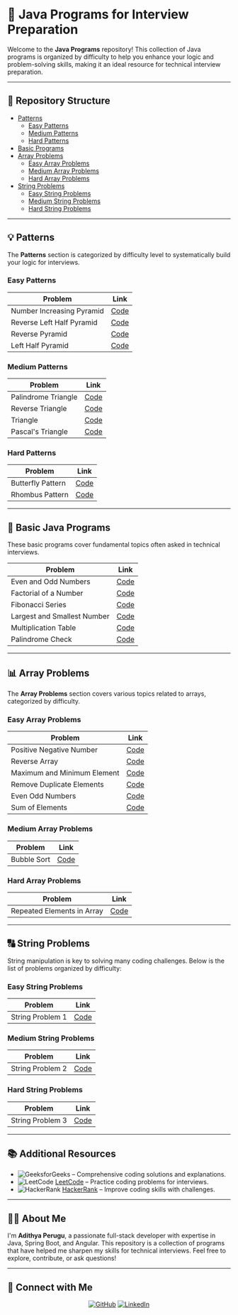 # 🚀 Java Programs for Interview Preparation

Welcome to the **Java Programs** repository! This collection of Java programs is organized by difficulty to help you enhance your logic and problem-solving skills, making it an ideal resource for technical interview preparation.

---

## 📂 Repository Structure

- [Patterns](#patterns)
  - [Easy Patterns](#easy-patterns)
  - [Medium Patterns](#medium-patterns)
  - [Hard Patterns](#hard-patterns)
- [Basic Programs](#basic-programs)
- [Array Problems](#array-problems)
  - [Easy Array Problems](#easy-array-problems)
  - [Medium Array Problems](#medium-array-problems)
  - [Hard Array Problems](#hard-array-problems)
- [String Problems](#string-problems)
  - [Easy String Problems](#easy-string-problems)
  - [Medium String Problems](#medium-string-problems)
  - [Hard String Problems](#hard-string-problems)

---

## 💡 Patterns

The **Patterns** section is categorized by difficulty level to systematically build your logic for interviews.

### Easy Patterns
| Problem                          | Link                                                                                 |
|----------------------------------|--------------------------------------------------------------------------------------|
| Number Increasing Pyramid        | [Code](https://github.com/PERUGUADITHYA/JavaPrograms/blob/main/Patterns/Easy/NumberIncreasingPyramid.java)        |
| Reverse Left Half Pyramid        | [Code](https://github.com/PERUGUADITHYA/JavaPrograms/blob/main/Patterns/Easy/ReverseLeftHalfPyramid.java)        |
| Reverse Pyramid                  | [Code](https://github.com/PERUGUADITHYA/JavaPrograms/blob/main/Patterns/Easy/ReversePyramid.java)                   |
| Left Half Pyramid                | [Code](https://github.com/PERUGUADITHYA/JavaPrograms/blob/main/Patterns/Easy/leftHalfPyramid.java)                  |

### Medium Patterns
| Problem                          | Link                                                                                 |
|----------------------------------|--------------------------------------------------------------------------------------|
| Palindrome Triangle              | [Code](https://github.com/PERUGUADITHYA/JavaPrograms/blob/main/Patterns/Medium/PalindromeTriangle.java)                |
| Reverse Triangle                 | [Code](https://github.com/PERUGUADITHYA/JavaPrograms/blob/main/Patterns/Medium/ReverseTriangle.java)                   |
| Triangle                         | [Code](https://github.com/PERUGUADITHYA/JavaPrograms/blob/main/Patterns/Medium/Triangle.java)                            |
| Pascal's Triangle                | [Code](https://github.com/PERUGUADITHYA/JavaPrograms/blob/main/Patterns/Medium/pascalsTraingle.java)                   |

### Hard Patterns
| Problem                          | Link                                                                                 |
|----------------------------------|--------------------------------------------------------------------------------------|
| Butterfly Pattern                | [Code](https://github.com/PERUGUADITHYA/JavaPrograms/blob/main/Patterns/Hard/ButterflyPattern.java)                     |
| Rhombus Pattern                  | [Code](https://github.com/PERUGUADITHYA/JavaPrograms/blob/main/Patterns/Hard/Rhombus.java)                                 |

---

## 📝 Basic Java Programs
These basic programs cover fundamental topics often asked in technical interviews.

| Problem                          | Link                                                                                 |
|----------------------------------|--------------------------------------------------------------------------------------|
| Even and Odd Numbers             | [Code](https://github.com/PERUGUADITHYA/JavaPrograms/blob/main/Basic%20Java%20Programs/EvenAndOdd.java)               |
| Factorial of a Number            | [Code](https://github.com/PERUGUADITHYA/JavaPrograms/blob/main/Basic%20Java%20Programs/FactorialNumber.java)            |
| Fibonacci Series                 | [Code](https://github.com/PERUGUADITHYA/JavaPrograms/blob/main/Basic%20Java%20Programs/FibonacciSeries.java)             |
| Largest and Smallest Number      | [Code](https://github.com/PERUGUADITHYA/JavaPrograms/blob/main/Basic%20Java%20Programs/LargestAndSmallestNumber.java)  |
| Multiplication Table             | [Code](https://github.com/PERUGUADITHYA/JavaPrograms/blob/main/Basic%20Java%20Programs/MultiplicationTable.java)        |
| Palindrome Check                 | [Code](https://github.com/PERUGUADITHYA/JavaPrograms/blob/main/Basic%20Java%20Programs/Palindrome.java)                 |

---

## 📊 Array Problems

The **Array Problems** section covers various topics related to arrays, categorized by difficulty.

### Easy Array Problems
| Problem                          | Link                                                                                 |
|----------------------------------|--------------------------------------------------------------------------------------|
| Positive Negative Number         | [Code](https://github.com/PERUGUADITHYA/JavaPrograms/blob/main/Arrays/Easy/PositiveNegativeNumber.java)                   |
| Reverse Array                    | [Code](https://github.com/PERUGUADITHYA/JavaPrograms/blob/main/Arrays/Easy/ReverseArray.java)                              |
| Maximum and Minimum Element      | [Code](https://github.com/PERUGUADITHYA/JavaPrograms/blob/main/Arrays/Easy/MaximumAndMinimumElement.java)                  |
| Remove Duplicate Elements        | [Code](https://github.com/PERUGUADITHYA/JavaPrograms/blob/main/Arrays/Easy/RemoveDuplicateElements.java)                   |
| Even Odd Numbers                 | [Code](https://github.com/PERUGUADITHYA/JavaPrograms/blob/main/Arrays/Easy/EvenOddNumbers.java)                            |
| Sum of Elements                  | [Code](https://github.com/PERUGUADITHYA/JavaPrograms/blob/main/Arrays/Easy/SumOfElements.java)                              |

### Medium Array Problems
| Problem                          | Link                                                                                 |
|----------------------------------|--------------------------------------------------------------------------------------|
| Bubble Sort                      | [Code](link_to_medium_bubble_sort)                                                  |

### Hard Array Problems
| Problem                          | Link                                                                                 |
|----------------------------------|--------------------------------------------------------------------------------------|
| Repeated Elements in Array       | [Code](link_to_hard_repeated_elements)                                             |

---

## 🔠 String Problems

String manipulation is key to solving many coding challenges. Below is the list of problems organized by difficulty:

### Easy String Problems
| Problem                          | Link                                                                                 |
|----------------------------------|--------------------------------------------------------------------------------------|
| String Problem 1                 | [Code](link_to_easy_string_problem_1)                                              |

### Medium String Problems
| Problem                          | Link                                                                                 |
|----------------------------------|--------------------------------------------------------------------------------------|
| String Problem 2                 | [Code](link_to_medium_string_problem_2)                                            |

### Hard String Problems
| Problem                          | Link                                                                                 |
|----------------------------------|--------------------------------------------------------------------------------------|
| String Problem 3                 | [Code](link_to_hard_string_problem_3)                                              |

---

## 📚 Additional Resources

- ![GeeksforGeeks](https://upload.wikimedia.org/wikipedia/commons/4/43/GeeksforGeeks.svg) – Comprehensive coding solutions and explanations.
- ![LeetCode](https://upload.wikimedia.org/wikipedia/commons/1/19/LeetCode_logo_black.png) [LeetCode](https://leetcode.com) – Practice coding problems for interviews.
- ![HackerRank](https://img.icons8.com/windows/32/000000/hackerrank.png) [HackerRank](https://www.hackerrank.com) – Improve coding skills with challenges.

---

## 👨‍💻 About Me

I'm **Adithya Perugu**, a passionate full-stack developer with expertise in Java, Spring Boot, and Angular. This repository is a collection of programs that have helped me sharpen my skills for technical interviews. Feel free to explore, contribute, or ask questions!

---

## 🔗 Connect with Me

<p align="center">
  <a href="https://github.com/peruguadithya"><img src="https://img.shields.io/badge/GitHub-100000?style=for-the-badge&logo=github&logoColor=white" alt="GitHub"></a>
  <a href="https://linkedin.com/in/adithya-perugu"><img src="https://img.shields.io/badge/LinkedIn-0A66C2?style=for-the-badge&logo=linkedin&logoColor=white" alt="LinkedIn"></a>
</p>
